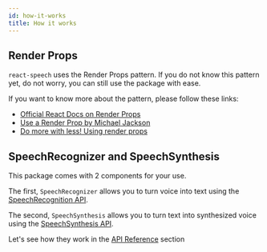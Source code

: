 ```yaml
---
id: how-it-works
title: How it works
---
```


## Render Props

`react-speech` uses the Render Props pattern. If you do not know this pattern yet, do not worry, you can still use the package with ease.

If you want to know more about the pattern, please follow these links:

* [Official React Docs on Render Props](https://reactjs.org/docs/render-props.html)
* [Use a Render Prop by Michael Jackson](https://cdb.reacttraining.com/use-a-render-prop-50de598f11ce)
* [Do more with less! Using render props](https://hackernoon.com/do-more-with-less-using-render-props-de5bcdfbe74c)

## SpeechRecognizer and SpeechSynthesis

This package comes with 2 components for your use.

The first, `SpeechRecognizer` allows you to turn voice into text using the [SpeechRecognition API](https://developer.mozilla.org/en-US/docs/Web/API/SpeechRecognition).

The second, `SpeechSynthesis` allows you to turn text into synthesized voice using the [SpeechSynthesis API](https://developer.mozilla.org/en-US/docs/Web/API/SpeechSynthesis).

Let's see how they work in the [API Reference](./api-reference.md) section
